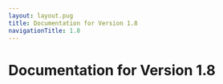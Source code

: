 ```yaml
---
layout: layout.pug
title: Documentation for Version 1.8
navigationTitle: 1.8
---
```


# Documentation for Version 1.8